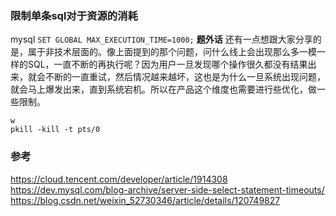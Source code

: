 ### 限制单条sql对于资源的消耗
mysql
`SET GLOBAL MAX_EXECUTION_TIME=1000;`
**题外话**
还有一点想跟大家分享的是，属于非技术层面的。像上面提到的那个问题，问什么线上会出现那么多一模一样的SQL，一直不断的再执行呢？因为用户一旦发现哪个操作很久都没有结果出来，就会不断的一直重试，然后情况越来越坏，这也是为什么一旦系统出现问题，就会马上爆发出来，直到系统宕机。所以在产品这个维度也需要进行些优化，做一些限制。


```shell
w
pkill -kill -t pts/0 
```

### 参考
https://cloud.tencent.com/developer/article/1914308
https://dev.mysql.com/blog-archive/server-side-select-statement-timeouts/
https://blog.csdn.net/weixin_52730346/article/details/120749827